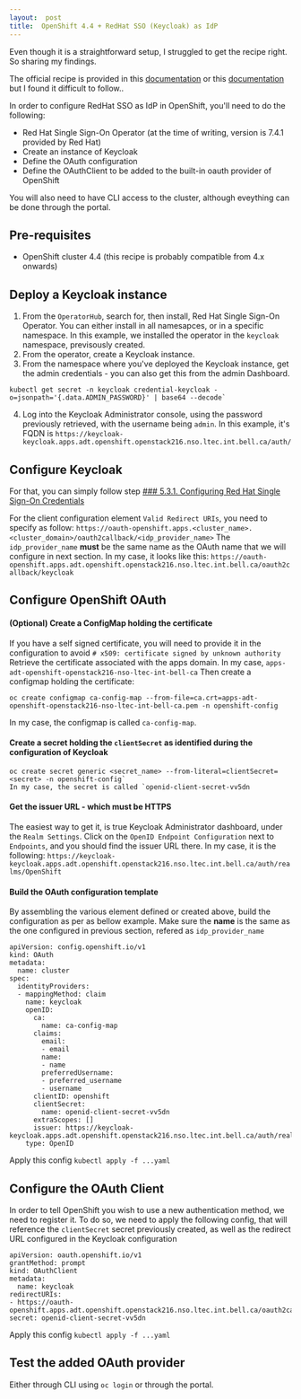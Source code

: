 ```yaml
---
layout:  post
title:  OpenShift 4.4 + RedHat SSO (Keycloak) as IdP
---
```


Even though it is a straightforward setup, I struggled to get the recipe right. So sharing my findings.

The official recipe is provided in this [documentation](https://access.redhat.com/documentation/en-us/red_hat_single_sign-on/7.4/) or this [documentation](https://docs.openshift.com/container-platform/4.4/authentication/identity_providers/configuring-oidc-identity-provider.html) but I found it difficult to follow..

 In order to configure RedHat SSO as IdP in OpenShift, you'll need to do the following:

- Red Hat Single Sign-On Operator (at the time of writing, version is 7.4.1 provided by Red Hat)
- Create an instance of Keycloak
- Define the OAuth configuration
- Define the OAuthClient to be added to the built-in oauth provider of OpenShift  

You will also need to have CLI access to the cluster, although eveything can be done through the portal.

## Pre-requisites

- OpenShift cluster 4.4 (this recipe is probably compatible from 4.x onwards)

## Deploy a Keycloak instance

1. From the `OperatorHub`, search for, then install, Red Hat Single Sign-On Operator. You can either install in all namesapces, or in a specific namespace. In this example, we installed the operator in the `keycloak` namespace, previsously created.
2. From the operator, create a Keycloak instance.
3. From the namespace where you've deployed the Keycloak instance, get the admin credentials - you can also get this from the admin Dashboard.

~~~
kubectl get secret -n keycloak credential-keycloak -o=jsonpath='{.data.ADMIN_PASSWORD}' | base64 --decode`
~~~

4. Log into the Keycloak Administrator console, using the password previously retrieved, with the username being `admin`. In this example, it's FQDN is `https://keycloak-keycloak.apps.adt.openshift.openstack216.nso.ltec.int.bell.ca/auth/`

## Configure Keycloak

For that, you can simply follow step [### 5.3.1. Configuring Red Hat Single Sign-On Credentials](https://access.redhat.com/documentation/en-us/red_hat_single_sign-on/7.4/html/red_hat_single_sign-on_for_openshift_on_openjdk/tutorials#OSE-SSO-AUTH-TUTE) 

For the client configuration element `Valid Redirect URIs`, you need to specify as follow:
`https://oauth-openshift.apps.<cluster_name>.<cluster_domain>/oauth2callback/<idp_provider_name>`
The `idp_provider_name` **must** be the same name as the OAuth name that we will configure in next section.
In my case, it looks like this: `https://oauth-openshift.apps.adt.openshift.openstack216.nso.ltec.int.bell.ca/oauth2callback/keycloak`

## Configure OpenShift OAuth

#### (Optional) Create a ConfigMap holding the certificate

If you have a self signed certificate, you will need to provide it in the configuration to avoid `# x509: certificate signed by unknown authority`
Retrieve the certificate associated with the apps domain. In my case, `apps-adt-openshift-openstack216-nso-ltec-int-bell-ca`
Then create a configmap holding the certificate:

~~~
oc create configmap ca-config-map --from-file=ca.crt=apps-adt-openshift-openstack216-nso-ltec-int-bell-ca.pem -n openshift-config
~~~

In my case, the configmap is called `ca-config-map`.

#### Create a secret holding the `clientSecret` as identified during the configuration of Keycloak

~~~
oc create secret generic <secret_name> --from-literal=clientSecret=<secret> -n openshift-config`
In my case, the secret is called `openid-client-secret-vv5dn
~~~

#### Get the issuer URL - which must be HTTPS

The easiest way to get it, is true Keycloak Administrator dashboard, under the `Realm Settings`. Click on the `OpenID Endpoint Configuration` next to `Endpoints`, and you should find the issuer URL there.
In my case, it is the following: `https://keycloak-keycloak.apps.adt.openshift.openstack216.nso.ltec.int.bell.ca/auth/realms/OpenShift`

#### Build the OAuth configuration template

By assembling the various element defined or created above, build the configuration as per as bellow example.
Make sure the **name** is the same as the one configured in previous section, refered as `idp_provider_name`
~~~
apiVersion: config.openshift.io/v1
kind: OAuth
metadata:
  name: cluster
spec:
  identityProviders:
  - mappingMethod: claim
    name: keycloak
    openID:
      ca:
        name: ca-config-map
      claims:
        email:
        - email
        name:
        - name
        preferredUsername:
        - preferred_username
        - username
      clientID: openshift
      clientSecret:
        name: openid-client-secret-vv5dn
      extraScopes: []
      issuer: https://keycloak-keycloak.apps.adt.openshift.openstack216.nso.ltec.int.bell.ca/auth/realms/OpenShift
    type: OpenID
~~~

Apply this config `kubectl apply -f ...yaml`

## Configure the OAuth Client

In order to tell OpenShift you wish to use a new authentication method, we need to register it. 
To do so, we need to apply the following config, that will reference the `clientSecret` secret previously created, as well as the redirect URL configured in the Keycloak configuration

~~~
apiVersion: oauth.openshift.io/v1
grantMethod: prompt
kind: OAuthClient
metadata:
  name: keycloak
redirectURIs:
- https://oauth-openshift.apps.adt.openshift.openstack216.nso.ltec.int.bell.ca/oauth2callback/keycloak
secret: openid-client-secret-vv5dn
~~~

Apply this config `kubectl apply -f ...yaml`

## Test the added OAuth provider

Either through CLI using `oc login` or through the portal.
